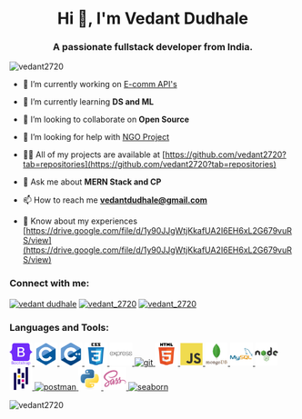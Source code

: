 <h1 align="center">Hi 👋, I'm Vedant Dudhale</h1>
<h3 align="center">A passionate fullstack developer from India.</h3>

<p align="left"> <img src="https://komarev.com/ghpvc/?username=vedant2720&label=Profile%20views&color=0e75b6&style=flat" alt="vedant2720" /> </p>

- 🔭 I’m currently working on [E-comm API's](https://github.com/vedant2720/E_Comm_APIs)

- 🌱 I’m currently learning **DS and ML**

- 👯 I’m looking to collaborate on **Open Source**

- 🤝 I’m looking for help with [NGO Project](https://github.com/vedant2720/NGO_ATT)

- 👨‍💻 All of my projects are available at [https://github.com/vedant2720?tab=repositories](https://github.com/vedant2720?tab=repositories)

- 💬 Ask me about **MERN Stack and CP**

- 📫 How to reach me **vedantdudhale@gmail.com**

- 📄 Know about my experiences [https://drive.google.com/file/d/1y90JJgWtjKkafUA2I6EH6xL2G679vuRS/view](https://drive.google.com/file/d/1y90JJgWtjKkafUA2I6EH6xL2G679vuRS/view)

<h3 align="left">Connect with me:</h3>
<p align="left">
<a href="https://linkedin.com/in/vedant dudhale" target="blank"><img align="center" src="https://raw.githubusercontent.com/rahuldkjain/github-profile-readme-generator/master/src/images/icons/Social/linked-in-alt.svg" alt="vedant dudhale" height="30" width="40" /></a>
<a href="https://www.codechef.com/users/vedant_2720" target="blank"><img align="center" src="https://cdn.jsdelivr.net/npm/simple-icons@3.1.0/icons/codechef.svg" alt="vedant_2720" height="30" width="40" /></a>
<a href="https://codeforces.com/profile/vedant_2720" target="blank"><img align="center" src="https://raw.githubusercontent.com/rahuldkjain/github-profile-readme-generator/master/src/images/icons/Social/codeforces.svg" alt="vedant_2720" height="30" width="40" /></a>
</p>

<h3 align="left">Languages and Tools:</h3>
<p align="left"> <a href="https://getbootstrap.com" target="_blank" rel="noreferrer"> <img src="https://raw.githubusercontent.com/devicons/devicon/master/icons/bootstrap/bootstrap-plain-wordmark.svg" alt="bootstrap" width="40" height="40"/> </a> <a href="https://www.cprogramming.com/" target="_blank" rel="noreferrer"> <img src="https://raw.githubusercontent.com/devicons/devicon/master/icons/c/c-original.svg" alt="c" width="40" height="40"/> </a> <a href="https://www.w3schools.com/cpp/" target="_blank" rel="noreferrer"> <img src="https://raw.githubusercontent.com/devicons/devicon/master/icons/cplusplus/cplusplus-original.svg" alt="cplusplus" width="40" height="40"/> </a> <a href="https://www.w3schools.com/css/" target="_blank" rel="noreferrer"> <img src="https://raw.githubusercontent.com/devicons/devicon/master/icons/css3/css3-original-wordmark.svg" alt="css3" width="40" height="40"/> </a> <a href="https://expressjs.com" target="_blank" rel="noreferrer"> <img src="https://raw.githubusercontent.com/devicons/devicon/master/icons/express/express-original-wordmark.svg" alt="express" width="40" height="40"/> </a> <a href="https://git-scm.com/" target="_blank" rel="noreferrer"> <img src="https://www.vectorlogo.zone/logos/git-scm/git-scm-icon.svg" alt="git" width="40" height="40"/> </a> <a href="https://www.w3.org/html/" target="_blank" rel="noreferrer"> <img src="https://raw.githubusercontent.com/devicons/devicon/master/icons/html5/html5-original-wordmark.svg" alt="html5" width="40" height="40"/> </a> <a href="https://developer.mozilla.org/en-US/docs/Web/JavaScript" target="_blank" rel="noreferrer"> <img src="https://raw.githubusercontent.com/devicons/devicon/master/icons/javascript/javascript-original.svg" alt="javascript" width="40" height="40"/> </a> <a href="https://www.mongodb.com/" target="_blank" rel="noreferrer"> <img src="https://raw.githubusercontent.com/devicons/devicon/master/icons/mongodb/mongodb-original-wordmark.svg" alt="mongodb" width="40" height="40"/> </a> <a href="https://www.mysql.com/" target="_blank" rel="noreferrer"> <img src="https://raw.githubusercontent.com/devicons/devicon/master/icons/mysql/mysql-original-wordmark.svg" alt="mysql" width="40" height="40"/> </a> <a href="https://nodejs.org" target="_blank" rel="noreferrer"> <img src="https://raw.githubusercontent.com/devicons/devicon/master/icons/nodejs/nodejs-original-wordmark.svg" alt="nodejs" width="40" height="40"/> </a> <a href="https://pandas.pydata.org/" target="_blank" rel="noreferrer"> <img src="https://raw.githubusercontent.com/devicons/devicon/2ae2a900d2f041da66e950e4d48052658d850630/icons/pandas/pandas-original.svg" alt="pandas" width="40" height="40"/> </a> <a href="https://postman.com" target="_blank" rel="noreferrer"> <img src="https://www.vectorlogo.zone/logos/getpostman/getpostman-icon.svg" alt="postman" width="40" height="40"/> </a> <a href="https://www.python.org" target="_blank" rel="noreferrer"> <img src="https://raw.githubusercontent.com/devicons/devicon/master/icons/python/python-original.svg" alt="python" width="40" height="40"/> </a> <a href="https://sass-lang.com" target="_blank" rel="noreferrer"> <img src="https://raw.githubusercontent.com/devicons/devicon/master/icons/sass/sass-original.svg" alt="sass" width="40" height="40"/> </a> <a href="https://seaborn.pydata.org/" target="_blank" rel="noreferrer"> <img src="https://seaborn.pydata.org/_images/logo-mark-lightbg.svg" alt="seaborn" width="40" height="40"/> </a> </p>

<p><img align="center" src="https://github-readme-stats.vercel.app/api/top-langs?username=vedant2720&show_icons=true&locale=en&layout=compact" alt="vedant2720" /></p>
